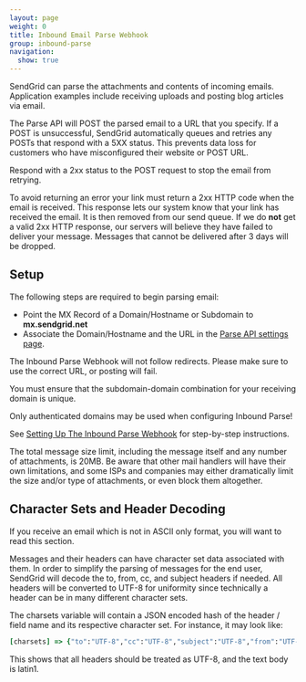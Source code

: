 ```yaml
---
layout: page
weight: 0
title: Inbound Email Parse Webhook
group: inbound-parse
navigation:
  show: true
---
```


SendGrid can parse the attachments and contents of incoming emails. Application examples include receiving uploads and posting blog articles via email.

The Parse API will POST the parsed email to a URL that you specify. If a POST is unsuccessful, SendGrid automatically queues and retries any POSTs that respond with a 5XX status. This prevents data loss for customers who have misconfigured their website or POST URL.

<call-out>

Respond with a 2xx status to the POST request to stop the email from retrying.

</call-out>

To avoid returning an error your link must return a 2xx HTTP code when the email is received. This response lets our system know that your link has received the email. It is then removed from our send queue. If we do **not** get a valid 2xx HTTP response, our servers will believe they have failed to deliver your message. Messages that cannot be delivered after 3 days will be dropped.

## 	Setup

The following steps are required to begin parsing email:

-   Point the MX Record of a Domain/Hostname or Subdomain to **mx.sendgrid.net**
-   Associate the Domain/Hostname and the URL in the [Parse API settings page](https://sendgrid.com/developer/reply/).

<call-out type="warning">

The Inbound Parse Webhook will not follow redirects. Please make sure to use the correct URL, or posting will fail.

</call-out>

You must ensure that the subdomain-domain combination for your receiving domain is unique.

<call-out type="warning">

Only authenticated domains may be used when configuring Inbound Parse!

</call-out>

See [Setting Up The Inbound Parse Webhook]({{root_url}}/for-developers/parsing-email/setting-up-the-inbound-parse-webhook/) for step-by-step instructions.

<call-out>

The total message size limit, including the message itself and any number of attachments, is 20MB. Be aware that other mail handlers will have their own limitations, and some ISPs and companies may either dramatically limit the size and/or type of attachments, or even block them altogether.

</call-out>

## 	Character Sets and Header Decoding

If you receive an email which is not in ASCII only format, you will want to read this section.

Messages and their headers can have character set data associated with them. In order to simplify the parsing of messages for the end user, SendGrid will decode the to, from, cc, and subject headers if needed. All headers will be converted to UTF-8 for uniformity since technically a header can be in many different character sets.

The charsets variable will contain a JSON encoded hash of the header / field name and its respective character set. For instance, it may look like:

```ruby
[charsets] => {"to":"UTF-8","cc":"UTF-8","subject":"UTF-8","from":"UTF-8","text":"iso-8859-1"}
```

This shows that all headers should be treated as UTF-8, and the text body is latin1.
